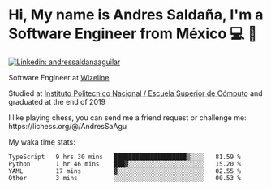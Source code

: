 # Hi, My name is Andres Saldaña, I'm a Software Engineer from México :computer: :boy:

[![Linkedin: andressaldanaaguilar](https://img.shields.io/badge/-andressaldanaaguilar-blue?style=flat-square&logo=Linkedin&logoColor=white&link=https://www.linkedin.com/in/thaianebraga/)](https://www.linkedin.com/in/andressaldanaaguilar)

<p>Software Engineer at <a href="https://www.wizeline.com/">Wizeline</a></p>
<p>Studied at <a href="https://en.wikipedia.org/wiki/ESCOM">Instituto Politecnico Nacional / Escuela Superior de Cómputo</a> and graduated at the end of 2019</p>
<p>I like playing chess, you can send me a friend request or challenge me: https://lichess.org/@/AndresSaAgu</p>

<p> My waka time stats: </p>

<!--START_SECTION:waka-->
```text
TypeScript   9 hrs 30 mins   ████████████████████▒░░░░   81.59 % 
Python       1 hr 46 mins    ███▓░░░░░░░░░░░░░░░░░░░░░   15.20 % 
YAML         17 mins         ▓░░░░░░░░░░░░░░░░░░░░░░░░   02.55 % 
Other        3 mins          ░░░░░░░░░░░░░░░░░░░░░░░░░   00.53 % 
```
<!--END_SECTION:waka-->
